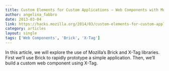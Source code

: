 ```yaml
---
title: Custom Elements for Custom Applications – Web Components with Mozilla’s Brick and X-Tag
author: angelina_fabbro
date: 2013-03-04
link: https://hacks.mozilla.org/2014/03/custom-elements-for-custom-applications-web-components-with-mozillas-brick-and-x-tag/
category: articles
layout: single
tags: ['Web Components', 'Brick', 'X-Tag']
---
```


In this article, we will explore the use of Mozilla’s Brick and X-Tag libraries.
First we’ll use Brick to rapidly prototype a simple application. Then, we’ll
build a custom web component using X-Tag.
